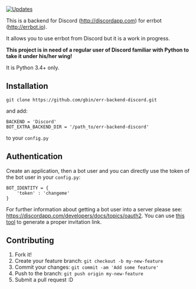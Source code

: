[![Updates](https://pyup.io/repos/github/gbin/err-backend-discord/shield.svg)](https://pyup.io/repos/github/gbin/err-backend-discord/)

This is a backend for Discord (http://discordapp.com) for errbot (http://errbot.io).

It allows you to use errbot from Discord but it is a work in progress.

**This project is in need of a regular user of Discord familiar with Python to take it under his/her wing!**

It is Python 3.4+ only.

## Installation

```
git clone https://github.com/gbin/err-backend-discord.git
```

and add:

```
BACKEND = 'Discord'
BOT_EXTRA_BACKEND_DIR = '/path_to/err-backend-discord'
```

to your `config.py`

## Authentication

Create an application, then a bot user and you can directly use the token of the bot user in your `config.py`:

```
BOT_IDENTITY = {
    'token' : 'changeme'
}
```

For further information about getting a bot user into a server please see: https://discordapp.com/developers/docs/topics/oauth2. You can use [this tool](https://discordapi.com/permissions.html) to generate a proper invitation link.


## Contributing

1. Fork it!
2. Create your feature branch: `git checkout -b my-new-feature`
3. Commit your changes: `git commit -am 'Add some feature'`
4. Push to the branch: `git push origin my-new-feature`
5. Submit a pull request :D
